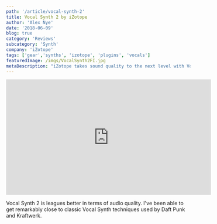```yaml
---
path: '/article/vocal-synth-2'
title: Vocal Synth 2 by iZotope
author: 'Alex Nye'
date: '2018-06-09'
blog: true
category: 'Reviews'
subcategory: 'Synth'
company: 'iZotope'
tags: ['gear','synths', 'izotope', 'plugins', 'vocals']
featuredImage: /imgs/VocalSynth2FI.jpg
metaDescription: "iZotope takes sound quality to the next level with Vocal Synth 2. This demo and review shows the new sounds and features in the new version of iZotope's instant hit plugin."
---
```


<iframe width="560" height="315" src="https://www.youtube.com/embed/sN-ftVq9owU" frameborder="0" allow="autoplay; encrypted-media" allowfullscreen></iframe>

Vocal Synth 2 is leagues better in terms of audio quality. I've been able to get remarkably close to classic Vocal Synth techniques used by Daft Punk and Kraftwerk.
